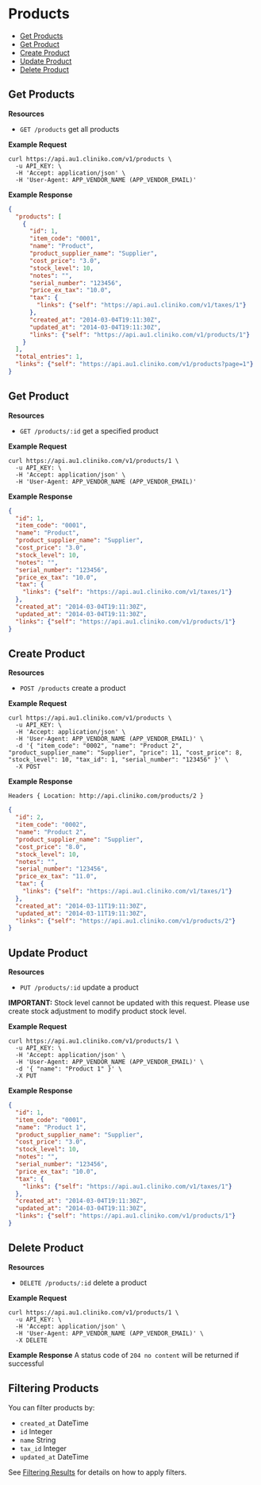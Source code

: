 Products
============
* [Get Products](#get-products "This will return all products.")
* [Get Product](#get-product "This will return a specified product.")
* [Create Product](#create-product "This will create a product.")
* [Update Product](#update-product "This will update a product.")
* [Delete Product](#delete-product "This will delete a product.")


Get Products
----------------

**Resources**
* ```GET /products``` get all products

**Example Request**
```shell
curl https://api.au1.cliniko.com/v1/products \
  -u API_KEY: \
  -H 'Accept: application/json' \
  -H 'User-Agent: APP_VENDOR_NAME (APP_VENDOR_EMAIL)'
```

**Example Response**
```json
{
  "products": [
    {
      "id": 1,
      "item_code": "0001",
      "name": "Product",
      "product_supplier_name": "Supplier",
      "cost_price": "3.0",
      "stock_level": 10,
      "notes": "",
      "serial_number": "123456",
      "price_ex_tax": "10.0",
      "tax": {
        "links": {"self": "https://api.au1.cliniko.com/v1/taxes/1"}
      },
      "created_at": "2014-03-04T19:11:30Z",
      "updated_at": "2014-03-04T19:11:30Z",
      "links": {"self": "https://api.au1.cliniko.com/v1/products/1"}
    }
  ],
  "total_entries": 1,
  "links": {"self": "https://api.au1.cliniko.com/v1/products?page=1"}
}
```

Get Product
------------

**Resources**
* ```GET /products/:id``` get a specified product

**Example Request**
```shell
curl https://api.au1.cliniko.com/v1/products/1 \
  -u API_KEY: \
  -H 'Accept: application/json' \
  -H 'User-Agent: APP_VENDOR_NAME (APP_VENDOR_EMAIL)'
```

**Example Response**
```json
{
  "id": 1,
  "item_code": "0001",
  "name": "Product",
  "product_supplier_name": "Supplier",
  "cost_price": "3.0",
  "stock_level": 10,
  "notes": "",
  "serial_number": "123456",
  "price_ex_tax": "10.0",
  "tax": {
    "links": {"self": "https://api.au1.cliniko.com/v1/taxes/1"}
  },
  "created_at": "2014-03-04T19:11:30Z",
  "updated_at": "2014-03-04T19:11:30Z",
  "links": {"self": "https://api.au1.cliniko.com/v1/products/1"}
}
```

Create Product
----------------
**Resources**
* ```POST /products``` create a product

**Example Request**
```shell
curl https://api.au1.cliniko.com/v1/products \
  -u API_KEY: \
  -H 'Accept: application/json' \
  -H 'User-Agent: APP_VENDOR_NAME (APP_VENDOR_EMAIL)' \
  -d '{ "item_code": "0002", "name": "Product 2", "product_supplier_name": "Supplier", "price": 11, "cost_price": 8, "stock_level": 10, "tax_id": 1, "serial_number": "123456" }' \
  -X POST
```
**Example Response**
```
Headers { Location: http://api.cliniko.com/products/2 }
```
```json
{
  "id": 2,
  "item_code": "0002",
  "name": "Product 2",
  "product_supplier_name": "Supplier",
  "cost_price": "8.0",
  "stock_level": 10,
  "notes": "",
  "serial_number": "123456",
  "price_ex_tax": "11.0",
  "tax": {
    "links": {"self": "https://api.au1.cliniko.com/v1/taxes/1"}
  },
  "created_at": "2014-03-11T19:11:30Z",
  "updated_at": "2014-03-11T19:11:30Z",
  "links": {"self": "https://api.au1.cliniko.com/v1/products/2"}
}
```

Update Product
----------------
**Resources**
* ```PUT /products/:id``` update a product

**IMPORTANT:** Stock level cannot be updated with this request. Please use create stock adjustment to modify product stock level.

**Example Request**
```shell
curl https://api.au1.cliniko.com/v1/products/1 \
  -u API_KEY: \
  -H 'Accept: application/json' \
  -H 'User-Agent: APP_VENDOR_NAME (APP_VENDOR_EMAIL)' \
  -d '{ "name": "Product 1" }' \
  -X PUT
```
**Example Response**
```json
{
  "id": 1,
  "item_code": "0001",
  "name": "Product 1",
  "product_supplier_name": "Supplier",
  "cost_price": "3.0",
  "stock_level": 10,
  "notes": "",
  "serial_number": "123456",
  "price_ex_tax": "10.0",
  "tax": {
    "links": {"self": "https://api.au1.cliniko.com/v1/taxes/1"}
  },
  "created_at": "2014-03-04T19:11:30Z",
  "updated_at": "2014-03-04T19:11:30Z",
  "links": {"self": "https://api.au1.cliniko.com/v1/products/1"}
}
```

Delete Product
----------------
**Resources**
* ```DELETE /products/:id``` delete a product

**Example Request**
```shell
curl https://api.au1.cliniko.com/v1/products/1 \
  -u API_KEY: \
  -H 'Accept: application/json' \
  -H 'User-Agent: APP_VENDOR_NAME (APP_VENDOR_EMAIL)' \
  -X DELETE
```
**Example Response**
A status code of `204 no content` will be returned if successful

Filtering Products
----------------

You can filter products by:
* ```created_at``` DateTime
* ```id``` Integer
* ```name``` String
* ```tax_id``` Integer
* ```updated_at``` DateTime

See [Filtering Results](https://github.com/redguava/cliniko-api#filtering-results) for details on how to apply filters.
